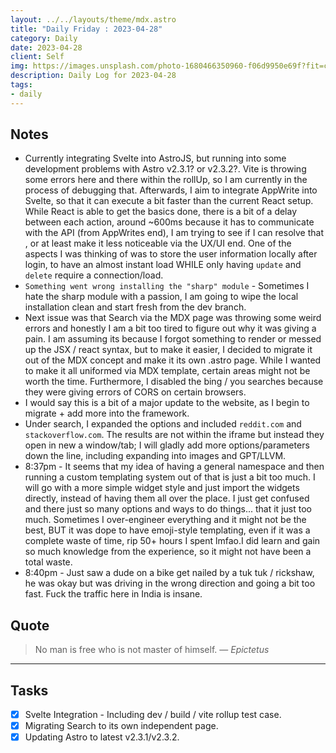 ```yaml
---
layout: ../../layouts/theme/mdx.astro
title: "Daily Friday : 2023-04-28"
category: Daily
date: 2023-04-28
client: Self
img: https://images.unsplash.com/photo-1680466350960-f06d9950e69f?fit=crop&q=85&w=1400&h=700
description: Daily Log for 2023-04-28
tags:
- daily
---
```


## Notes

- Currently integrating Svelte into AstroJS, but running into some development problems with Astro v2.3.1? or v2.3.2?. Vite is throwing some errors here and there within the rollUp, so I am currently in the process of debugging that. Afterwards, I aim to integrate AppWrite into Svelte, so that it can execute a bit faster than the current React setup. While React is able to get the basics done, there is a bit of a delay between each action, around ~600ms because it has to communicate with the API (from AppWrites end), I am trying to see if I can resolve that , or at least make it less noticeable via the UX/UI end. One of the aspects I was thinking of was to store the user information locally after login, to have an almost instant load WHILE only having `update` and `delete` require a connection/load.
- `Something went wrong installing the "sharp" module` - Sometimes I hate the sharp module with a passion, I am going to wipe the local installation clean and start fresh from the dev branch. 
- Next issue was that Search via the MDX page was throwing some weird errors and honestly I am a bit too tired to figure out why it was giving a pain. I am assuming its because I forgot something to render or messed up the JSX / react syntax, but to make it easier, I decided to migrate it out of the MDX concept and make it its own .astro page. While I wanted to make it all uniformed via MDX template, certain areas might not be worth the time. Furthermore, I disabled the bing / you searches because they were giving errors of CORS on certain browsers.
- I would say this is a bit of a major update to the website, as I begin to migrate + add more into the framework.
- Under search, I expanded the options and included `reddit.com` and `stackoverflow.com`. The results are not within the iframe but instead they open in new a window/tab; I will gladly add more options/parameters down the line, including expanding into images and GPT/LLVM.
- 8:37pm - It seems that my idea of having a general namespace and then running a custom templating system out of that is just a bit too much. I will go with a more simple widget style and just import the widgets directly, instead of having them all over the place. I just get confused and there just so many options and ways to do things... that it just too much. Sometimes I over-engineer everything and it might not be the best, BUT it was dope to have emoji-style templating, even if it was a complete waste of time, rip 50+ hours I spent lmfao.I did learn and gain so much knowledge from the experience, so it might not have been a total waste.
- 8:40pm - Just saw a dude on a bike get nailed by a tuk tuk / rickshaw, he was okay but was driving in the wrong direction and going a bit too fast. Fuck the traffic here in India is insane.

## Quote

> No man is free who is not master of himself.
> — <cite>Epictetus</cite>

---

## Tasks

- [x] Svelte Integration - Including dev / build / vite rollup test case.
- [x] Migrating Search to its own independent page.
- [x] Updating Astro to latest v2.3.1/v2.3.2.